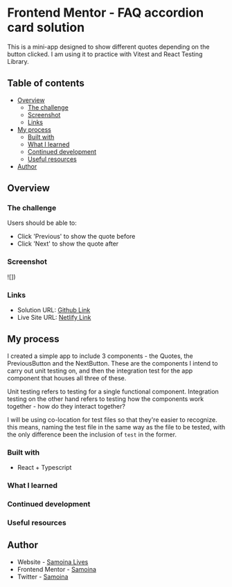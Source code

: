 # Frontend Mentor - FAQ accordion card solution

This is a mini-app designed to show different quotes depending on the button clicked. I am using it to practice with Vitest and React Testing Library.

## Table of contents

- [Overview](#overview)
  - [The challenge](#the-challenge)
  - [Screenshot](#screenshot)
  - [Links](#links)
- [My process](#my-process)
  - [Built with](#built-with)
  - [What I learned](#what-i-learned)
  - [Continued development](#continued-development)
  - [Useful resources](#useful-resources)
- [Author](#author)

## Overview

### The challenge

Users should be able to:

- Click 'Previous' to show the quote before
- Click 'Next' to show the quote after

### Screenshot

![])

### Links

- Solution URL: [Github Link](https://github.com/samoina/quotes-app-reacttesting)
- Live Site URL: [Netlify Link]()

## My process

I created a simple app to include 3 components - the Quotes, the PreviousButton and the NextButton. These are the components I intend to carry out unit testing on, and then the integration test for the app component that houses all three of these.

Unit testing refers to testing for a single functional component. Integration testing on the other hand refers to testing how the components work together - how do they interact together?

I will be using co-location for test files so that they're easier to recognize. this means, naming the test file in the same way as the file to be tested, with the only difference been the inclusion of `test` in the former.

### Built with

- React + Typescript

### What I learned

### Continued development

### Useful resources

## Author

- Website - [Samoina Lives](https://samoinalives.wordpress.com/)
- Frontend Mentor - [Samoina](https://www.frontendmentor.io/profile/samoina)
- Twitter - [Samoina](https://www.twitter.com/samoina)
